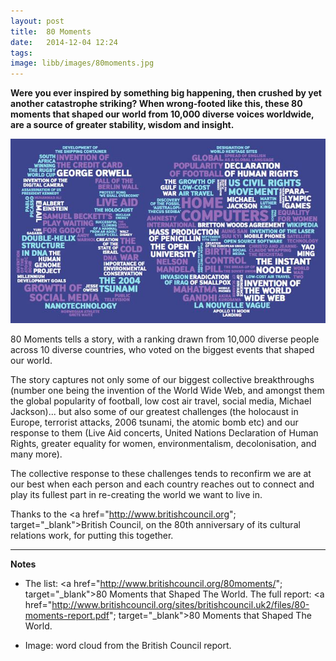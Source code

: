 ```yaml
---
layout: post
title:  80 Moments
date:   2014-12-04 12:24
tags: 
image: libb/images/80moments.jpg
---
```


**Were you ever inspired by something big happening, then crushed by yet another catastrophe striking? When wrong-footed like this, these 80 moments that shaped our world from 10,000 diverse voices worldwide, are a source of greater stability, wisdom and insight.**

![](/libb/images/80moments.jpg)

80 Moments tells a story, with a ranking drawn from 10,000 diverse people across 10 diverse countries, who voted on the biggest events that shaped our world. 

The story captures not only some of our biggest collective breakthroughs (number one being the invention of the World Wide Web, and amongst them the global popularity of football, low cost air travel, social media, Michael Jackson)... but also some of our greatest challenges (the holocaust in Europe, terrorist attacks, 2006 tsunami, the atomic bomb etc) and our response to them (Live Aid concerts, United Nations Declaration of Human Rights, greater equality for women, environmentalism, decolonisation, and many more).

The collective response to these challenges tends to reconfirm we are at our best when each person and each country reaches out to connect and play its fullest part in re-creating the world we want to live in.

Thanks to the <a href="http://www.britishcouncil.org"; target="_blank">British Council</a>, on the 80th anniversary of its cultural relations work, for putting this together.

__________________
<b>Notes</b>

* The list: <a href="http://www.britishcouncil.org/80moments/"; target="_blank">80 Moments that Shaped The World</a>. The full report: <a href="http://www.britishcouncil.org/sites/britishcouncil.uk2/files/80-moments-report.pdf"; target="_blank">80 Moments that Shaped The World</a>. 

* Image: word cloud from the British Council report.
